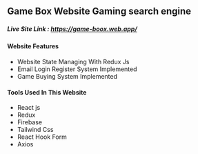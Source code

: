 ## Game Box Website Gaming search engine

##### Live Site Link : https://game-boox.web.app/

#### Website Features

- Website State Managing With Redux Js
- Email Login Register System Implemented
- Game Buying System Implemented

#### Tools Used In This Website

- React js
- Redux
- Firebase
- Tailwind Css
- React Hook Form
- Axios
